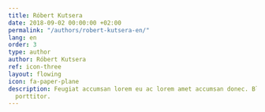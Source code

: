 ```yaml
---
title: Róbert Kutsera
date: 2018-09-02 00:00:00 +02:00
permalink: "/authors/robert-kutsera-en/"
lang: en
order: 3
type: author
author: Róbert Kutsera
ref: icon-three
layout: flowing
icon: fa-paper-plane
description: Feugiat accumsan lorem eu ac lorem amet accumsan donec. Blandit orci
  porttitor.
---
```


